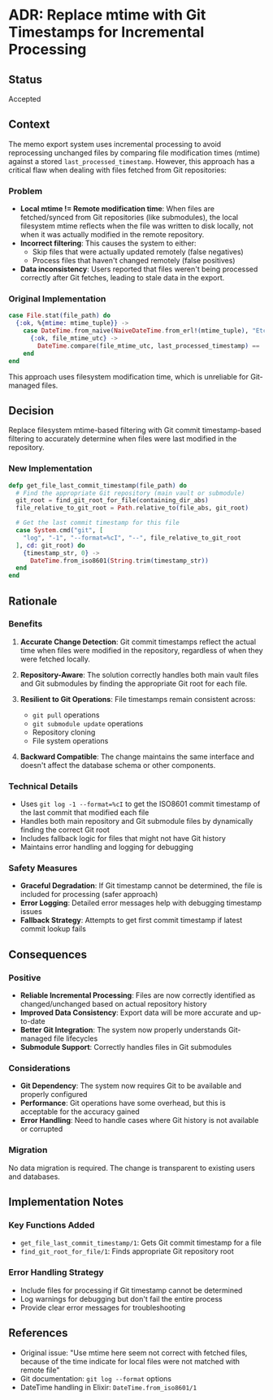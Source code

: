 # ADR: Replace mtime with Git Timestamps for Incremental Processing

## Status

Accepted

## Context

The memo export system uses incremental processing to avoid reprocessing unchanged files by comparing file modification times (mtime) against a stored `last_processed_timestamp`. However, this approach has a critical flaw when dealing with files fetched from Git repositories:

### Problem

- **Local mtime != Remote modification time**: When files are fetched/synced from Git repositories (like submodules), the local filesystem mtime reflects when the file was written to disk locally, not when it was actually modified in the remote repository.
- **Incorrect filtering**: This causes the system to either:
  - Skip files that were actually updated remotely (false negatives)
  - Process files that haven't changed remotely (false positives)
- **Data inconsistency**: Users reported that files weren't being processed correctly after Git fetches, leading to stale data in the export.

### Original Implementation

```elixir
case File.stat(file_path) do
  {:ok, %{mtime: mtime_tuple}} ->
    case DateTime.from_naive(NaiveDateTime.from_erl!(mtime_tuple), "Etc/UTC") do
      {:ok, file_mtime_utc} ->
        DateTime.compare(file_mtime_utc, last_processed_timestamp) == :gt
    end
end
```

This approach uses filesystem modification time, which is unreliable for Git-managed files.

## Decision

Replace filesystem mtime-based filtering with Git commit timestamp-based filtering to accurately determine when files were last modified in the repository.

### New Implementation

```elixir
defp get_file_last_commit_timestamp(file_path) do
  # Find the appropriate Git repository (main vault or submodule)
  git_root = find_git_root_for_file(containing_dir_abs)
  file_relative_to_git_root = Path.relative_to(file_abs, git_root)

  # Get the last commit timestamp for this file
  case System.cmd("git", [
    "log", "-1", "--format=%cI", "--", file_relative_to_git_root
  ], cd: git_root) do
    {timestamp_str, 0} ->
      DateTime.from_iso8601(String.trim(timestamp_str))
  end
end
```

## Rationale

### Benefits

1. **Accurate Change Detection**: Git commit timestamps reflect the actual time when files were modified in the repository, regardless of when they were fetched locally.

2. **Repository-Aware**: The solution correctly handles both main vault files and Git submodules by finding the appropriate Git root for each file.

3. **Resilient to Git Operations**: File timestamps remain consistent across:
   - `git pull` operations
   - `git submodule update` operations
   - Repository cloning
   - File system operations

4. **Backward Compatible**: The change maintains the same interface and doesn't affect the database schema or other components.

### Technical Details

- Uses `git log -1 --format=%cI` to get the ISO8601 commit timestamp of the last commit that modified each file
- Handles both main repository and Git submodule files by dynamically finding the correct Git root
- Includes fallback logic for files that might not have Git history
- Maintains error handling and logging for debugging

### Safety Measures

- **Graceful Degradation**: If Git timestamp cannot be determined, the file is included for processing (safer approach)
- **Error Logging**: Detailed error messages help with debugging timestamp issues
- **Fallback Strategy**: Attempts to get first commit timestamp if latest commit lookup fails

## Consequences

### Positive

- **Reliable Incremental Processing**: Files are now correctly identified as changed/unchanged based on actual repository history
- **Improved Data Consistency**: Export data will be more accurate and up-to-date
- **Better Git Integration**: The system now properly understands Git-managed file lifecycles
- **Submodule Support**: Correctly handles files in Git submodules

### Considerations

- **Git Dependency**: The system now requires Git to be available and properly configured
- **Performance**: Git operations have some overhead, but this is acceptable for the accuracy gained
- **Error Handling**: Need to handle cases where Git history is not available or corrupted

### Migration

No data migration is required. The change is transparent to existing users and databases.

## Implementation Notes

### Key Functions Added

- `get_file_last_commit_timestamp/1`: Gets Git commit timestamp for a file
- `find_git_root_for_file/1`: Finds appropriate Git repository root

### Error Handling Strategy

- Include files for processing if Git timestamp cannot be determined
- Log warnings for debugging but don't fail the entire process
- Provide clear error messages for troubleshooting

## References

- Original issue: "Use mtime here seem not correct with fetched files, because of the time indicate for local files were not matched with remote file"
- Git documentation: `git log --format` options
- DateTime handling in Elixir: `DateTime.from_iso8601/1`
